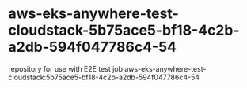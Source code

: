 # aws-eks-anywhere-test-cloudstack-5b75ace5-bf18-4c2b-a2db-594f047786c4-54
repository for use with E2E test job aws-eks-anywhere-test-cloudstack:5b75ace5-bf18-4c2b-a2db-594f047786c4-54
